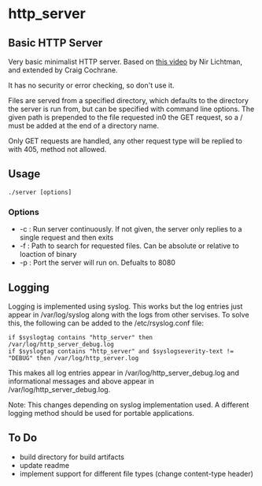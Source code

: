 # http_server
## Basic HTTP Server
Very basic minimalist HTTP server. Based on [this video](https://www.youtube.com/watch?v=2HrYIl6GpYg) by Nir Lichtman, and extended by Craig Cochrane.

It has no security or error checking, so don't use it.

Files are served from a specified directory, which defaults to the directory the server is run from, but can be specified with command line options. The given path is prepended to the file requested in0 the GET request, so a / must be added at the end of a directory name.

Only GET requests are handled, any other request type will be replied to with 405, method not allowed.

## Usage
```./server [options]```

### Options
- -c : Run server continuously. If not given, the server only replies to a single request and then exits
- -f : Path to search for requested files.  Can be absolute or relative to loaction of binary
- -p : Port the server will run on. Defualts to 8080

## Logging
Logging is implemented using syslog. This works but the log entries just appear in /var/log/syslog along with the logs from other servises. To solve this, the following can be added to the /etc/rsyslog.conf file:
```
if $syslogtag contains "http_server" then /var/log/http_server_debug.log 
if $syslogtag contains "http_server" and $syslogseverity-text != "DEBUG" then /var/log/http_server.log
```

This makes all log entries appear in /var/log/http_server_debug.log and informational messages and above appear in /var/log/http_server_debug.log.

Note: This changes depending on syslog implementation used. A different logging method should be used for portable applications.

## To Do
- build directory for build artifacts
- update readme
- implement support for different file types (change content-type header)
